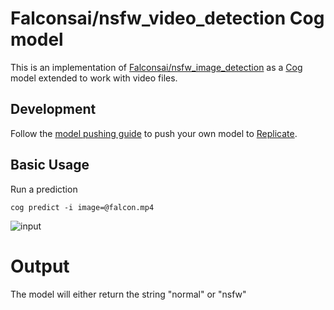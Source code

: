 # Falconsai/nsfw_video_detection Cog model

This is an implementation of [Falconsai/nsfw_image_detection](https://huggingface.co/Falconsai/nsfw_image_detection) as a [Cog](https://github.com/replicate/cog) model extended to work with video files.

## Development

Follow the [model pushing guide](https://replicate.com/docs/guides/push-a-model) to push your own model to [Replicate](https://replicate.com).

## Basic Usage

Run a prediction

    cog predict -i image=@falcon.mp4

![input](falcon.gif)

# Output

The model will either return the string "normal" or "nsfw"
